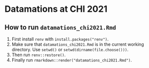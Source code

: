 # Datamations at CHI 2021

## How to run `datamations_chi2021.Rmd`

1. First install `renv` with `install.packages("renv")`.
2. Make sure that `datamations_chi2021.Rmd` is in the current working directory. Use `setwd()` or `setwd(dirname(file.choose()))`.
3. Then run `renv::restore()`.
4. Finally run `rmarkdown::render("datamations_chi2021.Rmd")`.
